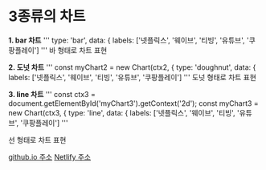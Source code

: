 3종류의 차트 
===============

**1. bar 차트**
'''
type: 'bar',
            data: {
                labels: ['넷플릭스', '웨이브', '티빙', '유튜브', '쿠팡플레이']
'''
바 형태로 차트 표현

**2. 도넛 차트**
'''
const myChart2 = new Chart(ctx2, {
            type: 'doughnut',
            data: {
                labels: ['넷플릭스', '웨이브', '티빙', '유튜브', '쿠팡플레이']
'''
도넛 형태로 차트 표현

**3. line 차트**
'''
 const ctx3 = document.getElementById('myChart3').getContext('2d');
        const myChart3 = new Chart(ctx3, {
            type: 'line',
            data: {
                labels: ['넷플릭스', '웨이브', '티빙', '유튜브', '쿠팡플레이']
'''

선 형태로 차트 표현

[github.io 주소](https://github.com/JihyeonAn/game/tree/main/1101)
[Netlify 주소](https://app.netlify.com/sites/rad-otter-c95b29/overview)

